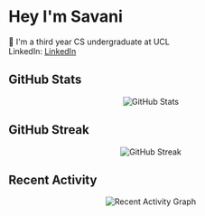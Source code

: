 # Hey I'm Savani 

🌱 I'm a third year CS undergraduate at UCL  
LinkedIn: [LinkedIn](https://www.linkedin.com/in/savani-sawaikar-1774331ba/)

## GitHub Stats

<p align="center">
  <img src="https://github-readme-stats.vercel.app/api?username=savs02&show_icons=true&hide_border=true" alt="GitHub Stats" />
</p>

## GitHub Streak

<p align="center">
  <img src="https://github-readme-streak-stats.vercel.app/?user=savs02&theme=default&hide_border=true" alt="GitHub Streak" />
</p>

## Recent Activity

<p align="center">
  <img src="https://github-readme-activity-graph.vercel.app/graph?username=savs02&theme=github" alt="Recent Activity Graph" />
</p>
